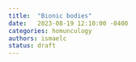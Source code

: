 ```yaml
---
title:  "Bionic bodies"
date:   2023-08-19 12:10:00 -0400
categories: homunculogy
authors: ismaelc
status: draft
---
```

